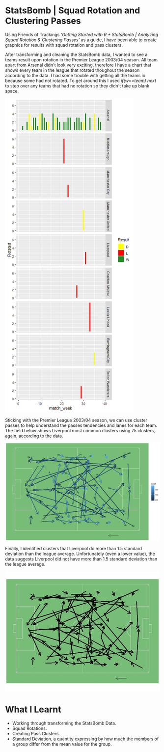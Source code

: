 # StatsBomb | Squad Rotation and Clustering Passes
Using Friends of Trackings *'Getting Started with R + StatsBomb | Analyzing Squad Rotation & Clustering Passes'* as a guide, I have been able to create graphics for results with squad rotation and pass clusters.

After transforming and cleaning the StatsBomb data, I wanted to see a teams result upon rotation in the Premier League 2003/04 season. All team apart from Arsenal didn't look very exciting, therefore I have a chart that shows every team in the league that rotated thoughout the season according to the data. I had some trouble with getting all the teams in because some had not rotated. To get around this I used *if(w==team) next* to step over any teams that had no rotation so they didn't take up blank space.

![SquadRotations](AllEPLTeamSquadRotations.JPG)

Sticking with the Premier League 2003/04 season, we can use cluster passes to help understand the passes tendencies and lanes for each team. The field below shows Liverpool most common clusters using 75 clusters, again, according to the data.

![MostCommonPasses](LiverpoolMostCommonPasses.JPG)

Finally, I identified clusters that Liverpool do more than 1.5 standard deviation than the league average. Unfortunately (even a lower value), the data suggests Liverpool did not have more than 1.5 standard deviation than the league average.

![StandardDeviation1.5](LiverpoolStandardDeviation_1.5.JPG)

# What I Learnt

- Working through transforming the StatsBomb Data.
- Squad Rotations.
- Creating Pass Clusters.
- Standard Deviation, a quantity expressing by how much the members of a group differ from the mean value for the group.
